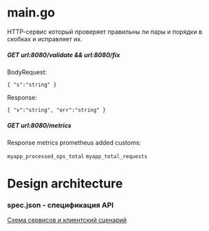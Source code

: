 # main.go
HTTP-cервис который проверяет правильны ли пары и порядки в скобках и исправляет их.

##### GET url:8080/validate && url:8080/fix
BodyRequest:

`{
    "s":"string"
}`

Response:

`{
"v":"string",
"err":"string"
}`


##### GET url:8080/metrics
Response metrics prometheus
added customs:

`myapp_processed_ops_total`
`myapp_total_requests`

# Design architecture

### spec.json - спецификация API

[Схема сервисов и клиентский сценарий](
https://miro.com/welcomeonboard/WstG93ER9qvPN0ZEoRWl0xMqe45CaKnQ9CjY6MPPS2hCTIcySinVaMa4MBhMQUzp 
"Miro Scheme"
)



